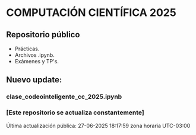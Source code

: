 # COMPUTACIÓN CIENTÍFICA 2025

## Repositorio público

- Prácticas.
- Archivos .ipynb.
- Exámenes y TP's.


## Nuevo update:
### clase_codeointeligente_cc_2025.ipynb


### [Este repositorio se actualiza constantemente]

Última actualización pública: 27-06-2025 18:17:59 zona horaria UTC-03:00
